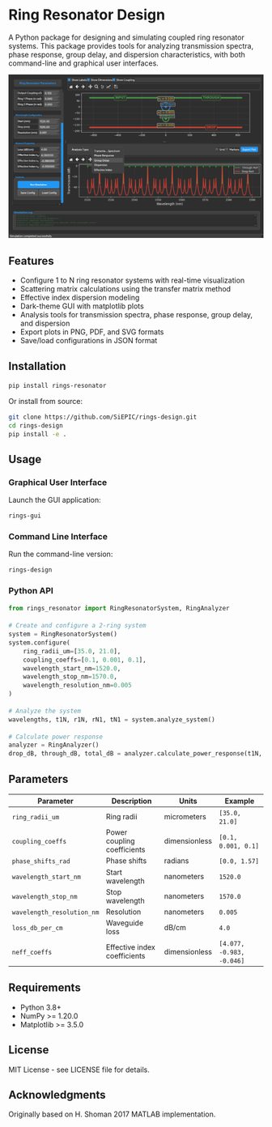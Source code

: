 # Ring Resonator Design

A Python package for designing and simulating coupled ring resonator systems. This package provides tools for analyzing transmission spectra, phase response, group delay, and dispersion characteristics, with both command-line and graphical user interfaces.

![ui.png](ui.png)

## Features

- Configure 1 to N ring resonator systems with real-time visualization
- Scattering matrix calculations using the transfer matrix method
- Effective index dispersion modeling
- Dark-theme GUI with matplotlib plots
- Analysis tools for transmission spectra, phase response, group delay, and dispersion
- Export plots in PNG, PDF, and SVG formats
- Save/load configurations in JSON format

## Installation

```bash
pip install rings-resonator
```

Or install from source:

```bash
git clone https://github.com/SiEPIC/rings-design.git
cd rings-design
pip install -e .
```

## Usage

### Graphical User Interface

Launch the GUI application:

```bash
rings-gui
```

### Command Line Interface

Run the command-line version:

```bash
rings-design
```

### Python API

```python
from rings_resonator import RingResonatorSystem, RingAnalyzer

# Create and configure a 2-ring system
system = RingResonatorSystem()
system.configure(
    ring_radii_um=[35.0, 21.0],
    coupling_coeffs=[0.1, 0.001, 0.1],
    wavelength_start_nm=1520.0,
    wavelength_stop_nm=1570.0,
    wavelength_resolution_nm=0.005
)

# Analyze the system
wavelengths, t1N, r1N, rN1, tN1 = system.analyze_system()

# Calculate power response
analyzer = RingAnalyzer()
drop_dB, through_dB, total_dB = analyzer.calculate_power_response(t1N, r1N)
```

## Parameters

| Parameter | Description | Units | Example |
|-----------|-------------|--------|---------|
| `ring_radii_um` | Ring radii | micrometers | `[35.0, 21.0]` |
| `coupling_coeffs` | Power coupling coefficients | dimensionless | `[0.1, 0.001, 0.1]` |
| `phase_shifts_rad` | Phase shifts | radians | `[0.0, 1.57]` |
| `wavelength_start_nm` | Start wavelength | nanometers | `1520.0` |
| `wavelength_stop_nm` | Stop wavelength | nanometers | `1570.0` |
| `wavelength_resolution_nm` | Resolution | nanometers | `0.005` |
| `loss_db_per_cm` | Waveguide loss | dB/cm | `4.0` |
| `neff_coeffs` | Effective index coefficients | dimensionless | `[4.077, -0.983, -0.046]` |

## Requirements

- Python 3.8+
- NumPy >= 1.20.0
- Matplotlib >= 3.5.0

## License

MIT License - see LICENSE file for details.

## Acknowledgments

Originally based on H. Shoman 2017 MATLAB implementation.